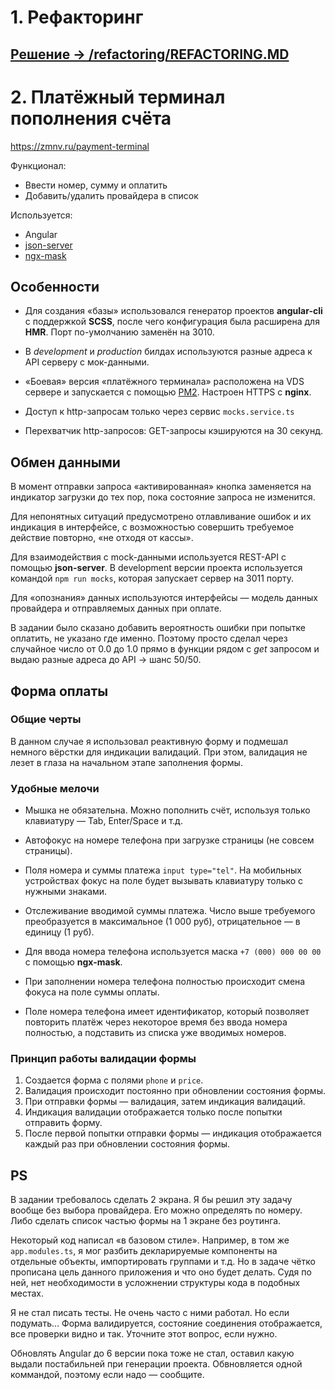# 1. Рефакторинг
## [Решение → /refactoring/REFACTORING.MD](https://github.com/zmnv/payment-terminal/blob/master/refactoring/REFACTORING.MD)

# 2. Платёжный терминал пополнения счёта

https://zmnv.ru/payment-terminal

Функционал:

* Ввести номер, сумму и оплатить
* Добавить/удалить провайдера в список

Используется:

* Angular
* [json-server](https://github.com/typicode/json-server)
* [ngx-mask](https://github.com/JsDaddy/ngx-mask)

## Особенности

* Для создания «базы» использовался генератор проектов **angular-cli** с поддержкой **SCSS**, после чего конфигурация была расширена для **HMR**. Порт по-умолчанию заменён на 3010.

* В *development* и *production* билдах используются разные адреса к API серверу с мок-данными.

* «Боевая» версия «платёжного терминала» расположена на VDS сервере и запускается с помощью [PM2](). Настроен HTTPS с **nginx**.

* Доступ к http-запросам только через сервис `mocks.service.ts`

* Перехватчик http-запросов: GET-запросы кэшируются на 30 секунд.

## Обмен данными

В момент отправки запроса «активированная» кнопка заменяется на индикатор загрузки до тех пор, пока состояние запроса не изменится.

Для непонятных ситуаций предусмотрено отлавливание ошибок и их индикация в интерфейсе, с возможностью совершить требуемое действие повторно, «не отходя от кассы».

Для взаимодействия с mock-данными используется REST-API с помощью **json-server**. В development версии проекта используется командой `npm run mocks`, которая запускает сервер на 3011 порту.

Для «опознания» данных используются интерфейсы — модель данных провайдера и отправляемых данных при оплате.

В задании было сказано добавить вероятность ошибки при попытке оплатить, не указано где именно. Поэтому просто сделал через случайное число от 0.0 до 1.0 прямо в функции рядом с *get* запросом и выдаю разные адреса до API -> шанс 50/50.

## Форма оплаты

### Общие черты
В данном случае я использовал реактивную форму и подмешал немного вёрстки для индикации валидаций. При этом, валидация не лезет в глаза на начальном этапе заполнения формы.

### Удобные мелочи

* Мышка не обязательна. Можно пополнить счёт, используя только клавиатуру — Tab, Enter/Space и т.д.

* Автофокус на номере телефона при загрузке страницы (не совсем страницы).

* Поля номера и суммы платежа `input type="tel"`.
На мобильных устройствах фокус на поле будет вызывать клавиатуру только с нужными знаками.

* Отслеживание вводимой суммы платежа.
Число выше требуемого преобразуется в максимальное (1 000 руб), отрицательное — в единицу (1 руб).

* Для ввода номера телефона используется маска `+7 (000) 000 00 00` с помощью **ngx-mask**.

* При заполнении номера телефона полностью происходит смена фокуса на поле суммы оплаты.

* Поле номера телефона имеет идентификатор, который позволяет повторить платёж через некоторое время без ввода номера полностью, а подставить из списка уже вводимых номеров.


### Принцип работы валидации формы

1. Создается форма с полями `phone` и `price`.
2. Валидация происходит постоянно при обновлении состояния формы.
4. При отправки формы — валидация, затем индикация валидаций.
5. Индикация валидации отображается только после попытки отправить форму.
6. После первой попытки отправки формы — индикация отображается каждый раз при обновлении состояния формы.


## PS

В задании требовалось сделать 2 экрана. Я бы решил эту задачу вообще без выбора провайдера. Его можно определять по номеру. Либо сделать список частью формы на 1 экране без роутинга.

Некоторый код написал «в базовом стиле». Например, в том же  `app.modules.ts`, я мог разбить декларируемые компоненты на отдельные объекты, импортировать группами и т.д. Но в задаче чётко прописана цель данного приложения и что оно будет делать. Судя по ней, нет необходимости в усложнении структуры кода в подобных местах.

Я не стал писать тесты. Не очень часто с ними работал. Но если подумать... Форма валидируется, состояние соединения отображается, все проверки видно и так. Уточните этот вопрос, если нужно.

Обновлять Angular до 6 версии пока тоже не стал, оставил какую выдали постабильней при генерации проекта. Обвновляется одной коммандой, поэтому если надо — сообщите.
